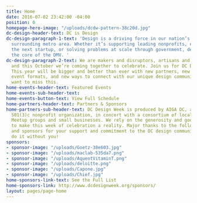 ```yaml
---
title: Home
date: 2016-07-02 23:42:00 -04:00
position: 0
homepage-hero-image: "/uploads/dcdw-pattern-38c20d.jpg"
dc-design-header-text: DC is Design
dc-design-paragraph-1-text: 'Design is a driving force in our nation’s capital and
  surrounding metro area. Whether it’s supporting leading nonprofits, engineering
  the next startup, or solving problems at scale through government, design is at
  the core of the DMV. '
dc-design-paragraph-2-text: We are makers and disruptors, artisans and tech geeks,
  and this October we’re coming together to celebrate. Join us for DC Design Week.
  This year will be bigger and better than ever with new partners, new venues, new
  event formats, and new ways to connect with our unique design community. You won’t
  want to miss this.
home-events-header-text: Featured Events
home-events-sub-header-text: 
home-events-button-text: View Full Schedule
home-partners-header-text: Partners & Sponsors
home-partners-sub-header-text: DC Design Week is produced by AIGA DC, a volunteer-run,
  501(3)c nonprofit organization, in concert with a consortium of local associations,
  Meetup groups and small businesses. We rely on the generosity and goodness of others
  to make this week of celebration a reality. Major thanks to the following partners
  and sponsors for your support and commitment to the DC design community. We couldn't
  do it without you!
sponsors:
- sponsor-image: "/uploads/Goetz-38e603.jpg"
- sponsor-image: "/uploads/maclab-535da7.png"
- sponsor-image: "/uploads/AquentVitaminT.png"
- sponsor-image: "/uploads/deloitte.png"
- sponsor-image: "/uploads/Capone.jpg"
- sponsor-image: "/uploads/Chief.jpg"
home-sponsors-link-text: See the Full List
home-sponsors-link: http://www.dcdesignweek.org/sponsors/
layout: pages/page-home
---
```


